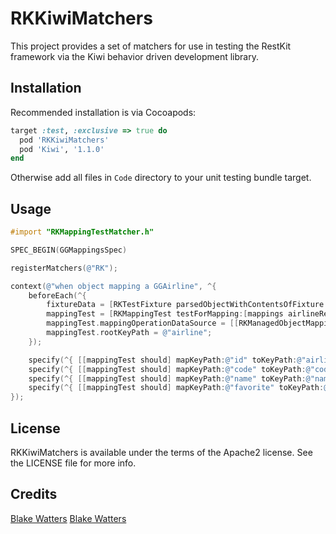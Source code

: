 RKKiwiMatchers
==============

This project provides a set of matchers for use in testing the RestKit framework via the Kiwi behavior driven development library.

## Installation

Recommended installation is via Cocoapods:

```ruby
target :test, :exclusive => true do
  pod 'RKKiwiMatchers'
  pod 'Kiwi', '1.1.0'
end
```

Otherwise add all files in `Code` directory to your unit testing bundle target.

## Usage

``` objective-c
#import "RKMappingTestMatcher.h"

SPEC_BEGIN(GGMappingsSpec)

registerMatchers(@"RK");

context(@"when object mapping a GGAirline", ^{
    beforeEach(^{
        fixtureData = [RKTestFixture parsedObjectWithContentsOfFixture:@"Fixtures/airlines/1.json"];
        mappingTest = [RKMappingTest testForMapping:[mappings airlineResponseMapping] sourceObject:fixtureData destinationObject:nil];
        mappingTest.mappingOperationDataSource = [[RKManagedObjectMappingOperationDataSource alloc] initWithManagedObjectContext:managedObjectStore.persistentStoreManagedObjectContext cache:nil];
        mappingTest.rootKeyPath = @"airline";
    });

    specify(^{ [[mappingTest should] mapKeyPath:@"id" toKeyPath:@"airlineID" withValue:@1234]; });
    specify(^{ [[mappingTest should] mapKeyPath:@"code" toKeyPath:@"code" withValue:@"DL"]; });
    specify(^{ [[mappingTest should] mapKeyPath:@"name" toKeyPath:@"name" withValue:@"Delta Air Lines"]; });
    specify(^{ [[mappingTest should] mapKeyPath:@"favorite" toKeyPath:@"favorite" withValue:@NO]; });
});

```

## License

RKKiwiMatchers is available under the terms of the Apache2 license. See the LICENSE file for more info.

## Credits

[Blake Watters](http://github.com/blakewatters)
[Blake Watters](https://twitter.com/blakewatters)
